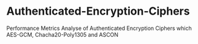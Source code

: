 # Authenticated-Encryption-Ciphers
Performance Metrics Analyse of Authenticated Encryption Ciphers which AES-GCM, Chacha20-Poly1305 and ASCON

